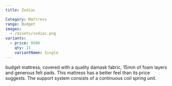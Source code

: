 ```yaml
---
title: Zodiac

Category: Mattress
range: Budget
images:
  - /assets/zodiac.png
variants:
  - price: 9500
    qty: 11
    variantName: Single
---
```

budget mattress, covered with a quality damask fabric, 15mm of foam layers and generous felt pads.  This mattress has a better feel than its price suggests. The support system consists of a continuous coil spring unit.